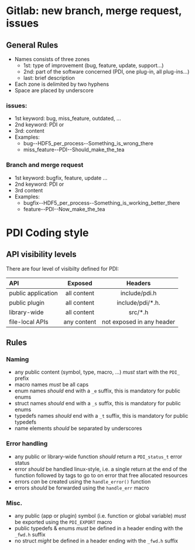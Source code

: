 # Gitlab: new branch, merge request, issues

## General Rules
 * Names consists of three zones
    * 1st: type of improvement (bug, feature, update, support...)
    * 2nd: part of the software concerned (PDI, one plug-in, all plug-ins...)
    * last: brief description 
 * Each zone is delimited by two hyphens
 * Space are placed by underscore
 
### issues:
 * 1st keyword: bug, miss_feature, outdated, ...
 * 2nd keyword: PDI or <Plug-in name> 
 * 3rd: content
 * Examples:
     *  bug--HDF5_per_process--Something_is_wrong_there
     *  miss_feature--PDI--Should_make_the_tea

### Branch and merge request
 * 1st keyword: bugfix, feature, update ...
 * 2nd keyword: PDI or <Plug-in name>
 * 3rd content
 * Examples:
     *  bugfix--HDF5_per_process--Something_is_working_better_there
     *  feature--PDI--Now_make_the_tea



# PDI Coding style

## API visibility levels

There are four level of visibilty defined for PDI:

| **API**                |  **Exposed**  | **Headers**         |
| :--------------------  |:-------------:| :--------------:|
|  public application    |  all content  | include/pdi.h   |
|  public plugin         |  all content  | include/pdi/*.h.|
|  library-wide          |  all content  | src/*.h         |
|  file-local APIs       |  any content  |  not exposed in any header  |


## Rules

### Naming

* any public content (symbol, type, macro, ...) *must* start with the `PDI_` prefix
* macro names *must* be all caps
* enum names *should* end with a `_e` suffix, this is mandatory for public enums
* struct names *should* end with a `_s` suffix, this is mandatory for public enums
* typedefs names  *should* end with a `_t` suffix, this is mandatory for public typedefs
* name elements *should* be separated by underscores

### Error handling

* any public or library-wide function *should* return a `PDI_status_t` error status
* error *should* be handled linux-style, i.e. a single return at the end of the function followed by tags to go to on error that free allocated resources
* errors *can* be created using the `handle_error()` function
* errors *should* be forwarded using the `handle_err` macro

### Misc.

* any public (app or plugin) symbol (i.e. function or global variable) *must* be exported using the `PDI_EXPORT` macro
* public typedefs & enums *must* be defined in a header ending with the `_fwd.h` suffix
* no struct *might* be defined in a header ending with the `_fwd.h` suffix

